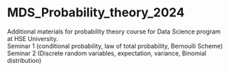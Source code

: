 # MDS_Probability_theory_2024
Additional materials for probability theory course for Data Science program at HSE University. \
Seminar 1 (conditional probability, law of total probability, Bernoulli Scheme)\
Seminar 2 (Discrete random variables, expectation, variance, Binomial distribution) 
